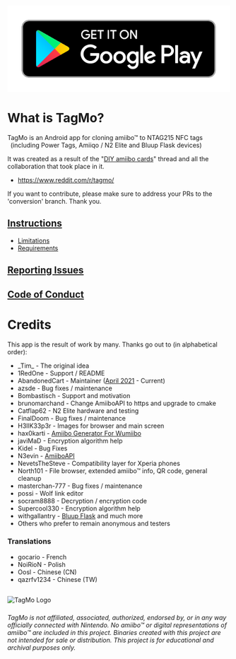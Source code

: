 <p align="center">
  <a href="https://play.google.com/store/apps/details?id=com.hiddenramblings.tagmo.eightbit"><img src="https://github.com/HiddenRamblings/TagMo/raw/master/assets/google-play-badge.png" /></a>
</p>

# What is TagMo?

TagMo is an Android app for cloning amiibo™ to NTAG215 NFC tags  
&ensp;(including Power Tags, Amiiqo / N2 Elite and Bluup Flask devices)

It was created as a result of the "[DIY amiibo cards](https://gbatemp.net/threads/diy-amiibo-cards.406978/)" thread and all the collaboration that took place in it.

* https://www.reddit.com/r/tagmo/

If you want to contribute, please make sure to address your PRs to the 'conversion' branch. Thank you.

## [Instructions](https://tagmo.gitlab.io/)
* [Limitations](https://github.com/HiddenRamblings/TagMo/wiki#limitations)
* [Requirements](https://github.com/HiddenRamblings/TagMo/wiki#requirements)

## [Reporting Issues](https://github.com/HiddenRamblings/TagMo/wiki#reporting-issues)

## [Code of Conduct](https://github.com/HiddenRamblings/TagMo/blob/master/CODE_OF_CONDUCT.md)

# Credits
This app is the result of work by many. Thanks go out to (in alphabetical order):

* \_Tim\_ - The original idea
* 1RedOne - Support / README
* AbandonedCart - Maintainer ([April 2021](https://github.com/HiddenRamblings/TagMo/commit/820ca2ad2a732b7c7c85e565066462f5ff89a6d1) - Current)
* azsde - Bug fixes / maintenance
* Bombastisch - Support and motivation
* brunomarchand - Change AmiiboAPI to https and upgrade to cmake
* Catflap62 - N2 Elite hardware and testing
* FinalDoom - Bug fixes / maintenance
* H3llK33p3r - Images for browser and main screen
* hax0karti - [Amiibo Generator For Wumiibo](https://github.com/hax0kartik/amiibo-generator)
* javiMaD - Encryption algorithm help
* Kidel - Bug Fixes
* N3evin - [AmiiboAPI](https://github.com/N3evin/AmiiboAPI)
* NevetsTheSteve - Compatibility layer for Xperia phones
* North101 - File browser, extended amiibo™ info, QR code, general cleanup
* masterchan-777 - Bug fixes / maintenance
* possi - Wolf link editor
* socram8888 - Decryption / encryption code
* Supercool330 - Encryption algorithm help
* withgallantry - [Bluup Flask](https://www.bluuplabs.com/flask/) and much more
* Others who prefer to remain anonymous and testers
### Translations
* gocario - French
* NoiRioN - Polish
* Oosl - Chinese (CN)
* qazrfv1234 - Chinese (TW)

##
![TagMo Logo](assets/tagmo_feature.png)
###
*TagMo is not affiliated, associated, authorized, endorsed by, or in any way officially connected with Nintendo. No  amiibo™ or digital representations of amiibo™ are included in this project. Binaries created with this project are not intended for sale or distribution. This project is for educational and archival purposes only.*
